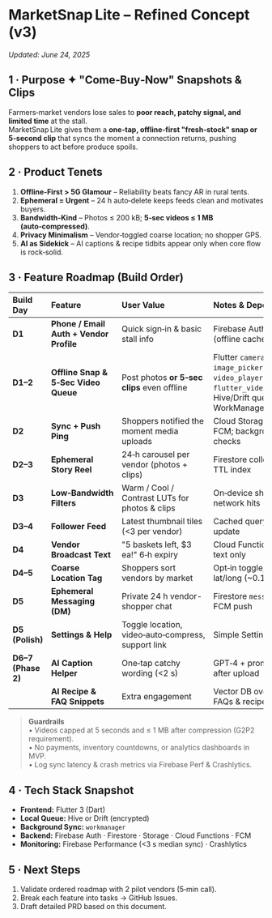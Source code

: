 # MarketSnap Lite – Refined Concept (v3)

*Updated: June 24, 2025*

## 1 · Purpose ✦ "Come‑Buy‑Now" Snapshots & Clips
Farmers‑market vendors lose sales to **poor reach, patchy signal, and limited time** at the stall.  
MarketSnap Lite gives them a **one‑tap, offline‑first "fresh‑stock" snap or 5‑second clip** that syncs the moment a connection returns, pushing shoppers to act before produce spoils.

## 2 · Product Tenets
1. **Offline‑First > 5G Glamour** – Reliability beats fancy AR in rural tents.  
2. **Ephemeral = Urgent** – 24 h auto‑delete keeps feeds clean and motivates buyers.  
3. **Bandwidth‑Kind** – Photos ≤ 200 kB; **5‑sec videos ≤ 1 MB (auto‑compressed)**.  
4. **Privacy Minimalism** – Vendor‑toggled coarse location; no shopper GPS.  
5. **AI as Sidekick** – AI captions & recipe tidbits appear only when core flow is rock‑solid.

## 3 · Feature Roadmap (Build Order)

| Build Day | Feature | User Value | Notes & Dependencies |
|:--|:--|:--|:--|
| **D1** | **Phone / Email Auth + Vendor Profile** | Quick sign‑in & basic stall info | Firebase Auth; Firestore (offline cache) |
| **D1–2** | **Offline Snap & 5‑Sec Video Queue** | Post photos **or 5‑sec clips** even offline | Flutter `camera` / `image_picker`; `video_player`; `flutter_video_compress`; Hive/Drift queue; WorkManager retry |
| **D2** | **Sync + Push Ping** | Shoppers notified the moment media uploads | Cloud Storage upload; FCM; background task checks |
| **D2–3** | **Ephemeral Story Reel** | 24‑h carousel per vendor (photos + clips) | Firestore collection with TTL index |
| **D3** | **Low‑Bandwidth Filters** | Warm / Cool / Contrast LUTs for photos & clips | On‑device shaders; no network hits |
| **D3–4** | **Follower Feed** | Latest thumbnail tiles (<3 per vendor) | Cached query → diff update |
| **D4** | **Vendor Broadcast Text** | "5 baskets left, $3 ea!" 6‑h expiry | Cloud Functions fan‑out text only |
| **D4–5** | **Coarse Location Tag** | Shoppers sort vendors by market | Opt‑in toggle; rounded lat/long (~0.1°) |
| **D5** | **Ephemeral Messaging (DM)** | Private 24 h vendor-shopper chat | Firestore `messages` + FCM push |
| **D5 (Polish)** | **Settings & Help** | Toggle location, video‑auto‑compress, support link | Simple Settings page |
| **D6–7 (Phase 2)** | **AI Caption Helper** | One‑tap catchy wording (<2 s) | GPT‑4 + prompt; runs after upload |
|  | **AI Recipe & FAQ Snippets** | Extra engagement | Vector DB over vendor FAQs & recipe corpus |

> **Guardrails**  
> • Videos capped at 5 seconds and ≤ 1 MB after compression (G2P2 requirement).  
> • No payments, inventory countdowns, or analytics dashboards in MVP.  
> • Log sync latency & crash metrics via Firebase Perf & Crashlytics.

## 4 · Tech Stack Snapshot
- **Frontend:** Flutter 3 (Dart)  
- **Local Queue:** Hive or Drift (encrypted)  
- **Background Sync:** `workmanager`  
- **Backend:** Firebase Auth · Firestore · Storage · Cloud Functions · FCM  
- **Monitoring:** Firebase Performance (<3 s median sync) · Crashlytics  

## 5 · Next Steps
1. Validate ordered roadmap with 2 pilot vendors (5‑min call).  
2. Break each feature into tasks → GitHub Issues.  
3. Draft detailed PRD based on this document.  
